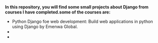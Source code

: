 **In this repository, you will find some small projects about Django from courses I have completed.some of the courses are:**

- Python Django foe web development: Build web applications in python using Django by Emenwa Global.
-
-
